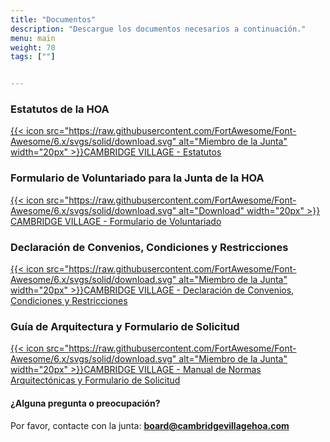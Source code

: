 ```yaml
---
title: "Documentos"
description: "Descargue los documentos necesarios a continuación."
menu: main
weight: 70
tags: [""]


---
```

### Estatutos de la HOA

[{{< icon src="https://raw.githubusercontent.com/FortAwesome/Font-Awesome/6.x/svgs/solid/download.svg" alt="Miembro de la Junta" width="20px" >}}CAMBRIDGE VILLAGE - Estatutos](/images/ByLaws.pdf)

### Formulario de Voluntariado para la Junta de la HOA

[{{< icon src="https://raw.githubusercontent.com/FortAwesome/Font-Awesome/6.x/svgs/solid/download.svg" alt="Download" width="20px" >}} CAMBRIDGE VILLAGE - Formulario de Voluntariado](/images/HOA_Board_Volunteer_Form.docx)

### Declaración de Convenios, Condiciones y Restricciones

[{{< icon src="https://raw.githubusercontent.com/FortAwesome/Font-Awesome/6.x/svgs/solid/download.svg" alt="Miembro de la Junta" width="20px" >}}CAMBRIDGE VILLAGE - Declaración de Convenios, Condiciones y Restricciones](/images/DCR.pdf)

### Guía de Arquitectura y Formulario de Solicitud

[{{< icon src="https://raw.githubusercontent.com/FortAwesome/Font-Awesome/6.x/svgs/solid/download.svg" alt="Miembro de la Junta" width="20px" >}}CAMBRIDGE VILLAGE - Manual de Normas Arquitectónicas y Formulario de Solicitud](/images/ArchitecturalGuidelinesAndForm.pdf)

#### ¿Alguna pregunta o preocupación?

Por favor, contacte con la junta:
__<board@cambridgevillagehoa.com>__



